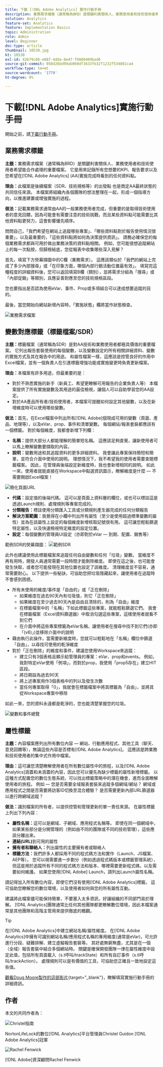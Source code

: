 ```yaml
---
title: 下載 [!DNL Adobe Analytics] 實作行動手冊
description: 業務需求檔案（通常稱為BRD）是關鍵利害關係人、業務使用者和技術使用者希望能合作處理的重要檔案。 它是用來記錄所有您想要的KPI、報告要求以及您希望在AA實施完成時看到的任何資料點。
solution: Analytics
feature-set: Analytics
feature: Implementation Basics
topic: Administration
role: Admin
level: Beginner
doc-type: article
thumbnail: 10530.jpg
kt: 10530
exl-id: 42679c86-e08f-4dda-8e47-f9880409bad6
source-git-commit: 058d26bd99ab060df3633fb32f1232f534881ca4
workflow-type: tm+mt
source-wordcount: '1779'
ht-degree: 0%

---
```


# 下載[!DNL Adobe Analytics]實施行動手冊

開始之前，請[下載行動手冊](assets/aa-implementation-playbook.xlsx)。

## 業務需求標籤

**主題：**&#x200B;業務需求檔案（通常稱為BRD）是關鍵利害關係人、業務使用者和技術使用者希望能合作處理的重要檔案。 它是用來記錄所有您想要的KPI、報告要求以及您希望在[!DNL Adobe Analytics] (AA)實施完成時看到的任何資料點。

**理由：**&#x200B;此檔案是後續檔案（SDR、技術規格等）的出發點 也是商定AA最終狀態的共同信任來源。 本檔案將組織內各個團隊的想法整理在一起，形成一個指導方向，以推進建置或增強實施的過程。

**做法：**&#x200B;記載業務需求通常由AA的一般業務使用者完成，但重要的是取得技術使用者的意見回饋，因為可能會有需要注意的技術挑戰，而且某些資料點可能需要比其他資料點更努力，這會影響優先順序。

問問自己，「我們希望在網站上追蹤哪些專案」、「哪些資料點對於報告使用情況很重要」，以及最重要的，「這些資料點將如何為決策提供資訊」。 請務必確保您的每個業務需求都與可用於做出業務決策的資料點相關。 例如，您可能很想追蹤網站上的每一次點按，但歸根結底，您從報表中收集哪些深入見解？

首先，填寫下方熒幕擷圖中的C欄（業務需求）。 這應該類似於「我們的網站上完成了多少內部搜尋」或「在印象方面，哪個內部行銷活動位置最有效」。 填寫完這種程度的詳細資料後，您可以返回填寫B欄（類別），並將需求分組為「搜尋」或「內部促銷」等類別，且應妥善對應至您的技術規格區段。

您也要指出是否認為使用eVar、事件、Prop或多項組合可以達成想要追蹤的目的。

最後，當您開始向網站新增內容時，「實施狀態」欄將當作狀態檢查。

![業務需求檔案](assets/brd-template.png)

## 變數對應標籤（標籤檔案/SDR）

**主題：**&#x200B;標籤檔案（通常稱為SDR）是對AA技術和業務使用者都極具價值的重要檔案。 它列出報告套裝使用的每個變數，以及變數設定的所有相關詳細資料、變數的實施方式及其在報告中的用途。 和屬性檔案一樣，這應該是控管良好的作用中Excel檔案，並有一個負責人在引進標籤增強功能或實施變更時負責更新檔案。

**理由：**&#x200B;本檔案有許多用途，但最重要的是：

* 對於不熟悉實施的新手（新員工、希望更瞭解可用報告的企業負責人等） 本檔案提供了所有實施變數及其用途的最佳檢視，讓個人可以自助學習您的AA設定。
* 對於AA產品所有者/技術使用者，本檔案可提醒如何設定其他變數，以及在新增維度時可以使用哪些變數。

**做法：**&#x200B;首先，在Excel檔案中列出所有[!DNL Adobe]個現成可用的變數（頁面、產品、地理等），以及eVar、prop、事件和清單變數。 每個網站/報表套裝都應該有一個標籤。
對於每個維度，我都會新增下列欄：
* **名稱：**&#x200B;提供大部分人都能理解的簡單短名稱。 這應該足夠直覺，讓新使用者可以馬上瞭解變數要擷取的內容。
* **說明：**&#x200B;變數用途和其追蹤資料的更多詳細資料。 我會讓此專案保持簡短和簡單，並符合介面中使用的說明。 理想情況下，我不希望我的使用者需要查閱標籤檔案。 因此，在管理員後端設定新維度時，我也會新增相同的說明。 如此一來，使用者就能直接在Workspace中點選資訊圖示，瞭解維度是什麼 — 不需要開啟Excel檔案！

![簡化頁面URL](assets/page-url-simplified.png)

* **代碼：**&#x200B;設定值的後端代碼。 這可以是頁面上資料層的欄位，或也可以標註這是透過Launch規則、處理規則等專案完成的。
* **分類報告：**&#x200B;標註使用分類匯入工具或分類規則產生器完成的任何分類報告
* **解決方案範圍：**&#x200B;我覺得在小欄中列出所有屬性（至少是使用超過標準變數的屬性）並為在該屬性上設定的每個維度新增核取記號很有用。 這可讓您輕鬆篩選特定屬性，以及快速檢視特定維度的設定位置。
* **設定：**&#x200B;每個變數的管理員UI設定（亦即對於eVar — 到期、配置、銷售等）

範例SDR的熒幕擷圖：
![範例SDR](assets/sample-sdr.png)

此外也建議使用此標籤檔案來追蹤任何自由變數和任何「垃圾」變數。 當維度不再有用時，開發人員通常需要一段時間才能刪除維度。 即使在這之後，也可能會發生快取，或者您可能發現在其他位置也設定了該維度。 清理維度並不容易，通常需要耐心。 以下提供一些秘訣，可協助您把垃圾隱藏起來，讓使用者在追蹤時不會感到困惑。

* 所有未使用的維度/事件是「自由的」或「正在刪除」
   * 如果維度在過去90天內有垃圾值，則它「正在刪除」
   * 如果維度在至少過去90天內是自由且清除的，則為「自由」維度
   * 在標籤檔案中的「名稱」下如此標籤這些專案，就能輕鬆篩選它們。 我會在標籤檔案（Excel資料篩選器）中取消勾選這些專案，這樣使用者就看不到它們
   * 在介面中將這些專案標籤為eVar名稱，讓使用者在搜尋中找不到它們(亦即「(v6)」)並移除介面中的說明
* 藉由執行此操作，當需要新維度時，您就可以輕鬆地在「名稱」欄位中篩選「自由」，以尋找可使用的乾淨維度
* 對於「正在刪除」的維度和事件，建議您使用Workspace來追蹤：
   * 建立只有3個表格且顯示給管理員的專案：eVar、prop和events。 例如，我對特定eVar使用「例項」，而對於prop，我使用「prop5存在」建立HIT區段。
   * 將日期設為過去90天
   * 將上述專案用作3個表格中的列以及發生次數
   * 當任何專案取得「0」，我就會在標籤檔案中將其標籤為「自由」，並將其從Workspace專案中移除

如此一來，您的資料永遠都是乾淨的，您也能清楚掌握您的垃圾。

![變數和事件總覽](assets/variables-and-events-overview.png)

## 屬性標籤

**主題：**&#x200B;內容檔案應列出所有數位內容 — 網站、行動應用程式、其他工具（聊天、意見回饋等），無論這些內容是否標有[!DNL Adobe Analytics]。 這應該是跨業務和技術使用者的集中式作用中檔案。

**理由：**&#x200B;這可讓您清楚瞭解使用者在所有數位屬性中的旅程，以及[!DNL Adobe Analytics]涵蓋和未涵蓋的內容，因此您可以優先為缺少標籤的屬性新增標籤。 以這種方式配置您的數位生態系統，可以找出標籤策略中的潛在機會，進而全面瞭解使用者的旅程。 例如 — 您是否需要全域報表套裝來追蹤多個網域/網站？ 網域或應用程式之間是否需要將訪客ID切換至混合體驗？ 是否需要更新內部URL篩選器以進行跨網域追蹤？

**做法：**&#x200B;識別檔案的所有者，以提供控管和管理更新的單一責任來源。
在屬性標籤上列出下列內容：
* **屬性名稱：**&#x200B;這可以是網域、子網域、應用程式名稱等。 即使在同一個網域中，如果某些部分是分開管理的（例如由不同的團隊或不同的技術管理），這些應該分離出來。
* **連結(URL)**&#x200B;到可用的屬性
* **擁有者和聯絡人：**&#x200B;列出屬性的主要擁有者或聯絡人
* **標籤方法：**&#x200B;我們許多人都採用不同的程式碼方法和實作（Launch、JS檔案、AEP等）。 您可以視需要進一步劃分（例如透過程式碼版本或標籤管理系統），但這是用於追蹤所有不同的程式碼方法和版本、哪裡需要更新程式碼，以及需要如何維護。 如果您使用[!DNL Adobe] Launch，請列出Launch屬性名稱。

請記得加入所有數位內容，即使它們沒有使用[!DNL Adobe Analytics]標籤。 這可協助您瞭解您的數位環境，以及使用者如何與您的所有屬性互動。

建議將此檔案儘可能保持簡單，不要塞入太多資訊，好讓組織的不同部門易於理解。 [!DNL Analytics]團隊通常比任何其他團隊都更瞭解數位環境，因此本檔案通常是其他團隊和高階主管用來提供徹底的概觀。

>[!TIP]
>
>在[!DNL Adobe Analytics]中建立網站名稱/屬性維度。 在[!DNL Adobe Analytics]中擁有可識別網站名稱/應用程式名稱的專用維度(通常是eVar)，可允許進行分段、疑難排解、建立虛擬報告套裝等。 其好處無窮無盡，尤其是在一個（全域）報告套裝中結合多個網站時。 關鍵是確保開發團隊一律在屬性維度中設定此值，包括所有頁面載入（s.t呼叫/trackState）和所有自訂事件（s.tl呼叫/trackAction）。 處理規則可以是有價值的工具，可協助您正確且一致地設定這些值。

[觀看Doug Moore製作的這部影片](https://experienceleague.adobe.com/docs/analytics-learn/tutorials/implementation/implementation-basics/creating-a-business-requirements-document.html?lang=zh-Hant){target="_blank"}，瞭解填寫實施行動手冊的詳細資訊。

## 作者

本文的共同作者為：

![Christel指南](assets/Christel-Headshot-150.png)

NortonLifeLock的數位[!DNL Analytics]平台管理員Christel Guidon
[!DNL Adobe Analytics]冠軍

![Rachel Fenwick](assets/Rachel-Fenwick-150.png)

[!DNL Adobe]資深顧問Rachel Fenwick
